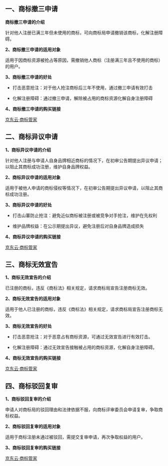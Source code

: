 ## 一、商标撤三申请

**商标撤三申请的介绍**

 针对他人注册已满三年但未使用的商标，可向商标局申请撤销该商标，化解注册障碍。

**2、商标撤三申请的适用对象**

  适用于因商标资源被抢占等原因，需撤销他人商标（注册满三年且不使用的商标）的用户。

**3、商标撤三申请的好处**

- 打击恶意抢注：对于他人抢注商标后三年不使用，通过撤三申请有效打击

- 化解注册障碍：通过撤三申请，解除被占用的商标资源化解自身注册障碍

**4、商标撤三申请的购买链接**

 [京东云·商标管家](https://www.jdcloud.com/cn/pages/shangbiaoguanjia)

## 二、商标异议申请
**1、商标异议申请的介绍**

  针对他人注册与申请人自身品牌相近商标的情况下，在初审公告期提出异议申请；以阻止其商标成功注册，维护自身品牌权益。

**2、商标异议申请的适用对象**

  适用于被他人申请的商标侵权等情况下，在初审公告期提出异议申请，以阻止其商标成功注册。

**3、商标异议申请的好处**

- 打击山寨防止抢注：避免近似商标被注册或被竞争对手抢注，维护在先权利

- 维护品牌权益：在公示期提出异议，避免注册后对自身品牌造成损失

**4、商标异议申请的购买链接**

 [京东云·商标管家](https://www.jdcloud.com/cn/pages/shangbiaoguanjia)


## 三、商标无效宣告

**1、商标无效宣告的介绍**

  已注册的商标，违反《商标法》相关规定，请求商标局宣告注册商标无效。

**2、商标无效宣告的适用对象**

  适用于他人已注册的商标，违反《商标法》相关规定，请求商标局宣告注册商标无效。

**3、商标无效宣告的好处**
- 打击恶意抢注：对于恶意占有商标资源，可通过无效宣告进行有效打击。

- 化解注册障碍：通过无效宣告接触被占用的商标资源，化解自身注册障碍。

**4、商标无效宣告的购买链接**

 [京东云·商标管家](https://www.jdcloud.com/cn/pages/shangbiaoguanjia)


## 四、商标驳回复审

**1、商标驳回复审的介绍**

申请人对商标局的驳回理由和法律依据不服，向商标评审委员会申请复审，争取商标权益。

**2、商标驳回复审的适用对象**

适用于商标注册未通过被驳回，需提交复审申请，再次争取权益的用户。

**3、商标驳回复审的购买链接**

 [京东云·商标管家](https://www.jdcloud.com/cn/pages/shangbiaoguanjia)
